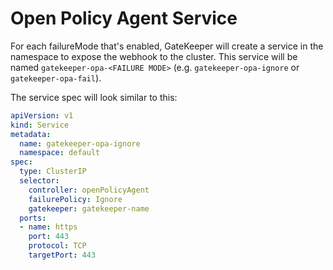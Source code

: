 # Open Policy Agent Service

For each failureMode that's enabled, GateKeeper will create a service in the namespace to expose the webhook to the cluster. This service will be named `gatekeeper-opa-<FAILURE MODE>` (e.g. `gatekeeper-opa-ignore` or `gatekeeper-opa-fail`).

The service spec will look similar to this:

```yaml
apiVersion: v1
kind: Service
metadata:
  name: gatekeeper-opa-ignore
  namespace: default
spec:
  type: ClusterIP
  selector:
    controller: openPolicyAgent
    failurePolicy: Ignore
    gatekeeper: gatekeeper-name
  ports:
  - name: https
    port: 443
    protocol: TCP
    targetPort: 443
```
